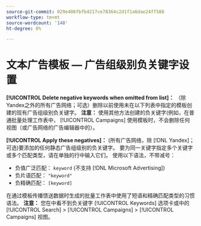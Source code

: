```yaml
---
source-git-commit: 029e406fbfb4217ce78364c2d1f1a6dae24ff588
workflow-type: tm+mt
source-wordcount: '148'
ht-degree: 0%

---
```

# 文本广告模板 — 广告组级别负关键字设置

**[!UICONTROL Delete negative keywords when omitted from list]：** （除Yandex之外的所有广告网络；可选）删除以前使用未在以下列表中指定的模板创建的现有广告组级别负关键字。 **注意：** 使用其他方法创建的负关键字(例如，在普通批量处理工作表中， [!UICONTROL Campaigns] 使用模板时，不会删除任何视图（或广告网络的广告编辑器中的）。

**[!UICONTROL Apply these negatives]：** (所有广告网络，除 [!DNL Yandex]；可选)要添加的任何静态广告组级别的负关键字。 要为同一关键字指定多个关键字或多个匹配类型，请在单独的行中输入它们。 使用以下语法，不带减号：

* 负值广泛匹配： `keyword` (不支持 [!DNL Microsoft Advertising])
* 负片语匹配： `"keyword"`
* 负精确匹配： `[keyword]`

在通过模板传播馈送数据时生成的批量工作表中使用了短语和精确匹配类型的习惯语法。 **注意：** 您在中看不到负关键字 [!UICONTROL Keywords] 选项卡或中的 [!UICONTROL Search] > [!UICONTROL Campaigns] > [!UICONTROL Campaigns] 视图。
